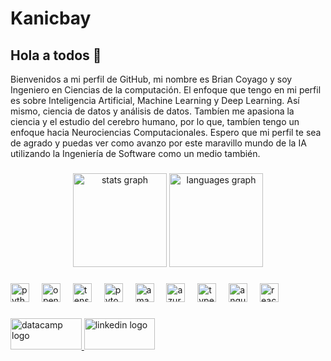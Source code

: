 # Kanicbay

## Hola a todos 👋

Bienvenidos a mi perfil de GitHub, mi nombre es Brian Coyago y soy Ingeniero en Ciencias de la computación. El enfoque que tengo en mi perfil es sobre Inteligencia Artificial, Machine Learning y Deep Learning. Así mismo, ciencia de datos y análisis de datos. Tambíen me apasiona la ciencia y el estudio del cerebro humano, por lo que, tambíen tengo un enfoque hacia Neurociencias Computacionales. Espero que mi perfil te sea de agrado y puedas ver como avanzo por este maravillo mundo de la IA utilizando la Ingeniería de Software como un medio también.


###

<div align="center">
  <img src="https://github-readme-stats.vercel.app/api?username=kanicbay&hide_title=false&hide_rank=false&show_icons=true&include_all_commits=true&count_private=true&disable_animations=false&theme=dracula&locale=en&hide_border=true" height="150" alt="stats graph"  />
  <img src="https://github-readme-stats.vercel.app/api/top-langs?username=kanicbay&locale=en&hide_title=false&layout=compact&card_width=320&langs_count=5&theme=dracula&hide_border=true" height="150" alt="languages graph"  />
</div>

###

<div align="left">
  <img src="https://cdn.jsdelivr.net/gh/devicons/devicon/icons/python/python-original.svg" height="30" alt="python logo"  />
  <img width="12" />
  <img src="https://cdn.jsdelivr.net/gh/devicons/devicon/icons/opencv/opencv-original.svg" height="30" alt="opencv logo"  />
  <img width="12" />
  <img src="https://cdn.jsdelivr.net/gh/devicons/devicon/icons/tensorflow/tensorflow-original.svg" height="30" alt="tensorflow logo"  />
  <img width="12" />
  <img src="https://cdn.jsdelivr.net/gh/devicons/devicon/icons/pytorch/pytorch-original.svg" height="30" alt="pytorch logo"  />
  <img width="12" />
  <img src="https://cdn.jsdelivr.net/gh/devicons/devicon/icons/amazonwebservices/amazonwebservices-plain-wordmark.svg" height="30" alt="amazonwebservices logo"  />
  <img width="12" />
  <img src="https://cdn.jsdelivr.net/gh/devicons/devicon/icons/azure/azure-original.svg" height="30" alt="azure logo"  />
  <img width="12" />
  <img src="https://cdn.jsdelivr.net/gh/devicons/devicon/icons/typescript/typescript-original.svg" height="30" alt="typescript logo"  />
  <img width="12" />
  <img src="https://cdn.jsdelivr.net/gh/devicons/devicon/icons/angularjs/angularjs-original.svg" height="30" alt="angularjs logo"  />
  <img width="12" />
  <img src="https://cdn.jsdelivr.net/gh/devicons/devicon/icons/react/react-original.svg" height="30" alt="react logo"  />
</div>

###

<div align="left">
  <a href="https://www.datacamp.com/portfolio/kanicbay" target="_blank">
    <img src="https://www.datacamp.com/datacamp.png" height="50" width="113.75" alt="datacamp logo"  />
  </a>
  <a href="https://www.linkedin.com/in/briancoyago" target="_blank">
    <img src="https://img.shields.io/static/v1?message=LinkedIn&logo=linkedin&label=&color=0077B5&logoColor=white&labelColor=&style=for-the-badge" height="50" width="113.75" alt="linkedin logo"  />
  </a>
</div>

###
